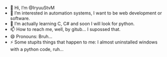 - 👋 Hi, I’m @IryuuStvM
- 👀 I’m interested in automation systems, I want to be web development or software.
- 🌱 I’m actually learning C, C# and soon I will look for python.
- 📫 How to reach me, well, by gitub... I supossed that.
- 😄 Pronouns: Bruh...
- ⚡ Some stupits things that happen to me: I almost uninstalled windows with a python code, ruh...

<!---
IryuuStvM/IryuuStvM is a ✨ special ✨ repository because its `README.md` (this file) appears on your GitHub profile.
You can click the Preview link to take a look at your changes.
--->
